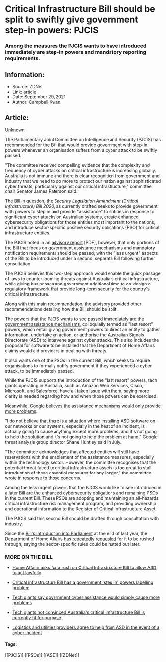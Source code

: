 # Critical Infrastructure Bill should be split to swiftly give government step-in powers: PJCIS
### Among the measures the PJCIS wants to have introduced immediately are step-in powers and mandatory reporting requirements.

## Information:
+ Source: ZDNet
+ Link: [article](https://www.zdnet.com/article/critical-infrastructure-bill-should-be-split-to-swiftly-give-government-last-resort-powers-pjcis/)
+ Date: September 29, 2021
+ Author: Campbell Kwan


## Article:
Unknown

The Parliamentary Joint Committee on Intelligence and Security (PJCIS) has recommended for the Bill that would provide government with step-in powers whenever an organisation suffers from a cyber attack to be swiftly passed.

"The committee received compelling evidence that the complexity and frequency of cyber attacks on critical infrastructure is increasing globally. Australia is not immune and there is clear recognition from government and industry that we need to do more to protect our nation against sophisticated cyber threats, particularly against our critical infrastructure," committee chair Senator James Paterson said.

The Bill in question, the *Security Legislation Amendment (Critical Infrastructure) Bill 2020,* as currently drafted seeks to provide government with powers to step in and provide "assistance" to entities in response to significant cyber attacks on Australian systems, create enhanced cybersecurity obligations for those entities most important to the nations, and introduce sector-specific positive security obligations (PSO) for critical infrastructure entities.

The PJCIS noted in an [advisory report](https://parlinfo.aph.gov.au/parlInfo/download/committees/reportjnt/024715/toc_pdf/AdvisoryreportontheSecurityLegislationAmendment(CriticalInfrastructure)Bill2020andStatutoryReviewoftheSecurityofCriticalInfrastructureAct2018.pdf;fileType=application%2Fpdf) [PDF], however, that only portions of the Bill that focus on government assistance mechanisms and mandatory notification requirements should be passed, with the "less urgent" aspects of the Bill to be introduced under a second, separate Bill following further consultation.

The PJCIS believes this two-step approach would enable the quick passage of laws to counter looming threats against Australia's critical infrastructure, while giving businesses and government additional time to co-design a regulatory framework that provide long-term security for the country's critical infrastructure.

Along with this main recommendation, the advisory provided other recommendations detailing how the Bill should be split.

The powers that the PJCIS wants to see passed immediately are the [government assistance mechanisms](https://www.zdnet.com/article/home-affairs-asks-for-a-rush-on-critical-infrastructure-bill-to-allow-asd-to-act-lawfully/), colloquially termed as "last resort" powers, which entail giving government powers to direct an entity to gather information, undertake an action, or authorise the Australian Signals Directorate (ASD) to intervene against cyber attacks. This also includes the proposal for software to be installed that the Department of Home Affairs claims would aid providers in dealing with threats.






It also wants one of the PSOs in the current Bill, which seeks to require organisations to formally notify government if they experienced a cyber attack, to be immediately passed.

While the PJCIS supports the introduction of the "last resort" powers, tech giants operating in Australia, such as Amazon Web Services, Cisco, Microsoft, and Salesforce, have [all taken issue](https://www.zdnet.com/article/aws-concerned-with-government-powers-in-australias-new-critical-infrastructure-act/) with them, saying more clarity is needed regarding how and when those powers can be exercised.

Meanwhile, Google believes the assistance mechanisms [would only provide more problems](https://www.zdnet.com/article/tech-giants-say-government-cyber-assistance-would-simply-cause-more-problems/).

"I do not believe that there is a situation where installing ASD software on our networks or our systems, especially in the heat of an incident, is actually going to cause anything except more problems, and it's not going to help the solution and it's not going to help the problem at hand," Google threat analysis group director Shane Huntley said in July.    

"The committee acknowledges that affected entities will still have reservations with the enablement of the assistance measures, especially within the technology sector. However, the committee recognises that the potential threat faced to critical infrastructure assets is too great to stall introduction of these essential measures for any longer," the committee wrote in response to those concerns.

Among the less urgent powers that the PJCIS would like to see introduced in a later Bill are the enhanced cybersecurity obligations and remaining PSOs in the current Bill. These PSOs are adopting and maintaining an all-hazards critical infrastructure risk management program, and providing ownership and operational information to the Register of Critical Infrastructure Asset.

The PJCIS said this second Bill should be drafted through consultation with industry.

Since the [Bill's introduction into Parliament](https://www.zdnet.com/article/tech-industry-concerns-put-aside-as-critical-infrastructure-bill-enters-parliament/) at the end of last year, the Department of Home Affairs has [repeatedly](https://www.zdnet.com/article/home-affairs-asks-for-a-rush-on-critical-infrastructure-bill-to-allow-asd-to-act-lawfully/) [requested](https://www.zdnet.com/article/minister-prioritises-critical-infrastructure-bill-as-others-pass-through-parliament/) for it to be rushed through, saying the sector-specific rules could be nutted out later.

### MORE ON THE BILL

* [Home Affairs asks for a rush on Critical Infrastructure Bill to allow ASD to act lawfully](https://www.zdnet.com/article/home-affairs-asks-for-a-rush-on-critical-infrastructure-bill-to-allow-asd-to-act-lawfully/)  

* [Critical infrastructure Bill has a government 'step in' powers labelling problem](https://www.zdnet.com/article/rebranding-asd-step-in-powers-to-compulsory-engagement-to-fix-critical-infrastructure-bill-concerns/)
* [Tech giants say government cyber assistance would simply cause more problems](https://www.zdnet.com/article/tech-giants-say-government-cyber-assistance-would-simply-cause-more-problems/)
* [Tech giants not convinced Australia's critical infrastructure Bill is currently fit for purpose](https://www.zdnet.com/article/tech-giants-not-convinced-australias-critical-infrastructure-bill-is-currently-fit-for-purpose/)  

* [Logistics and utilities providers agree to help from ASD in the event of a cyber incident](https://www.zdnet.com/article/logistics-and-utilities-providers-agree-to-help-from-asd-in-the-event-of-a-cyber-incident/)





#### Tags:
[[PJCIS]] [[PSOs]] [[ASD]] [[ZDNet]]

